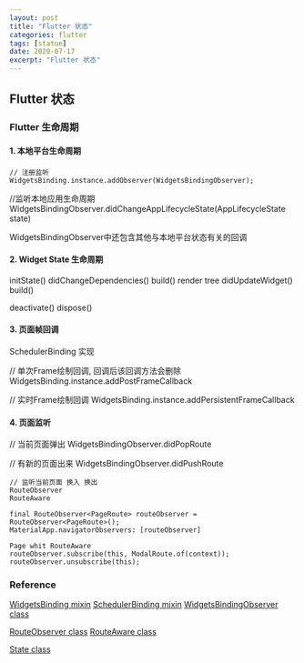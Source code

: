 ```yaml
---
layout: post
title: "Flutter 状态"
categories: flutter
tags: [statue]
date: 2020-07-17
excerpt: "Flutter 状态"
---
```


## Flutter 状态

### Flutter 生命周期

#### 1. 本地平台生命周期
    
    // 注册监听
    WidgetsBinding.instance.addObserver(WidgetsBindingObserver);

//监听本地应用生命周期
WidgetsBindingObserver.didChangeAppLifecycleState(AppLifecycleState state)

WidgetsBindingObserver中还包含其他与本地平台状态有关的回调

#### 2. Widget State 生命周期

initState()
didChangeDependencies()
build()
render tree
didUpdateWidget()
build()

deactivate()
dispose()

#### 3. 页面帧回调

SchedulerBinding 实现

// 单次Frame绘制回调, 回调后该回调方法会删除
WidgetsBinding.instance.addPostFrameCallback

// 实时Frame绘制回调
WidgetsBinding.instance.addPersistentFrameCallback

#### 4. 页面监听

// 当前页面弹出
WidgetsBindingObserver.didPopRoute 

// 有新的页面出来
WidgetsBindingObserver.didPushRoute

    // 监听当前页面 换入 换出
    RouteObserver
    RouteAware  

    final RouteObserver<PageRoute> routeObserver = RouteObserver<PageRoute>();
    MaterialApp.navigatorObservers: [routeObserver]

    Page whit RouteAware
    routeObserver.subscribe(this, ModalRoute.of(context));
    routeObserver.unsubscribe(this);


### Reference
[WidgetsBinding mixin](https://api.flutter.dev/flutter/widgets/WidgetsBinding-mixin.html)
[SchedulerBinding mixin](https://api.flutter.dev/flutter/scheduler/SchedulerBinding-mixin.html)
[WidgetsBindingObserver class](https://api.flutter.dev/flutter/widgets/WidgetsBindingObserver-class.html)

[RouteObserver<R extends Route> class](https://api.flutter.dev/flutter/widgets/RouteObserver-class.html)
[RouteAware class](https://api.flutter.dev/flutter/widgets/RouteAware-class.html)

[State<T extends StatefulWidget> class](https://api.flutter.dev/flutter/widgets/State-class.html)
